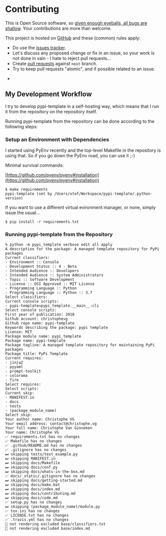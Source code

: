 # Contributing

This is Open Source software, so [given enough eyeballs, all bugs are shallow](https://en.wikipedia.org/wiki/Linus%27s_Law). Your contributions are more than welcome.

This project is hosted on [GitHub](https://githhub.com/christophevg/pypi-template) and these (common) rules apply:

* Do use the [issues tracker](https://githhub.com/christophevg/pypi-template/issues).
* Let's discuss any proposed change or fix in an issue, so your work is not done in vain - I hate to reject pull requests...
* Create [pull requests](https://githhub.com/christophevg/pypi-template/pulls) against `next` branch.
* Try to keep pull requests "atomic", and if possible related to an issue.
-
## My Development Workflow

I try to develop pypi-template in a self-hosting way, which means that I run it from the repository on the repository itself.

Running pypi-template from the repository can be done according to the following steps:

### Setup an Environment with Dependencies

I started using PyEnv recently and the top-level Makefile in the repository is using that. So if you go down the PyEnv road, you can use it ;-)

Minimal survival commands: 

[https://github.com/pyenv/pyenv#installation](https://github.com/pyenv/pyenv#installation)

```console
$ make requirements
pypi-template (set by /Users/xtof/Workspace/pypi-template/.python-version)
```

If you want to use a different virtual evironment manager, or none, simply issue the usual...

```console
$ pip install -r requirements.txt
```

### Running pypi-template from the Repository

```console
% python -m pypi_template verbose edit all apply
A description for the package: A managed template repository for PyPi packages
Current classifiers:
- Environment :: Console
- Development Status :: 4 - Beta
- Intended Audience :: Developers
- Intended Audience :: System Administrators
- Topic :: Software Development
- License :: OSI Approved :: MIT License
- Programming Language :: Python
- Programming Language :: Python :: 3.7
Select classifiers: 
Current console scripts:
- pypi-template=pypi_template.__main__:cli
Select console scripts: 
First year of publication: 2018
Github account: christophevg
Github repo name: pypi-template
Keywords describing the package: pypi template
License: MIT
Package module name: pypi_template
Package name: pypi-template
Package tagline: A managed template repository for maintaining PyPi packages
Package title: PyPi Template
Current requires:
- jinja2
- pyyaml
- prompt-toolkit
- colorama
- fire
Select requires: 
Select scripts: 
Current skip:
- MANIFEST.in
- docs
- tests
- (package_module_name)
Select skip: 
Your author name: Christophe VG
Your email address: contact@christophe.vg
Your full name: Christophe Van Ginneken
Your name: Christophe VG
✅ requirements.txt has no changes
✅ Makefile has no changes
✅ .github/README.md has no changes
✅ .gitignore has no changes
⏭ skipping tests/test_example.py
⏭ skipping MANIFEST.in
⏭ skipping docs/Makefile
⏭ skipping docs/conf.py
⏭ skipping docs/whats-in-the-box.md
✅ docs/_static/.gitignore has no changes
⏭ skipping docs/getting-started.md
⏭ skipping docs/make.bat
⏭ skipping docs/index.md
⏭ skipping docs/contributing.md
⏭ skipping docs/code.md
✅ setup.py has no changes
⏭ skipping (package_module_name)/module.py
✅ tox.ini has no changes
✅ LICENSE.txt has no changes
✅ .travis.yml has no changes
🛑 not rendering excluded base/classifiers.txt
🛑 not rendering excluded base/index.md
```